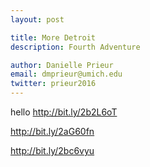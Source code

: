```yaml
---
layout: post

title: More Detroit
description: Fourth Adventure

author: Danielle Prieur
email: dmprieur@umich.edu
twitter: prieur2016
---
```

hello
http://bit.ly/2b2L6oT

http://bit.ly/2aG60fn

http://bit.ly/2bc6vyu








